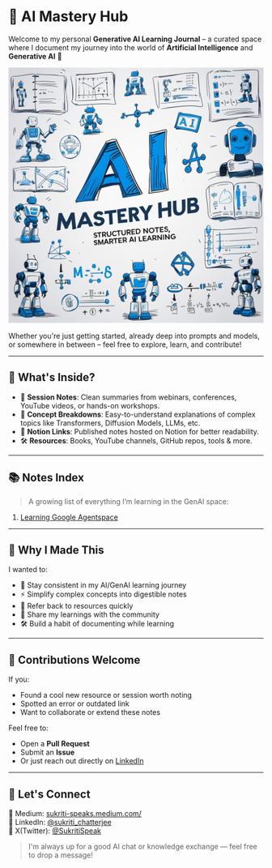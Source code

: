# 🤖 AI Mastery Hub

Welcome to my personal **Generative AI Learning Journal** – a curated space where I document my journey into the world of **Artificial Intelligence** and **Generative AI** 🌟

<p align="center">
  <img src="assets/banner.jpg" alt="GenAI Notes Journal Banner" />
</p>

Whether you're just getting started, already deep into prompts and models, or somewhere in between – feel free to explore, learn, and contribute!

---

## 🧠 What's Inside?

- 📓 **Session Notes**: Clean summaries from webinars, conferences, YouTube videos, or hands-on workshops.
- 🧾 **Concept Breakdowns**: Easy-to-understand explanations of complex topics like Transformers, Diffusion Models, LLMs, etc.
- 🔗 **Notion Links**: Published notes hosted on Notion for better readability.
- 🛠️ **Resources**: Books, YouTube channels, GitHub repos, tools & more.

---

## 📚 Notes Index

> A growing list of everything I’m learning in the GenAI space:

1. [Learning Google Agentspace](https://fern-stop-81f.notion.site/Google-Agentspace-1d013f9f5c03803d9dd3ea7c72fbbc45?pvs=4)

---

## 📌 Why I Made This

I wanted to:

- 🧠 Stay consistent in my AI/GenAI learning journey
- ⚡ Simplify complex concepts into digestible notes
- 🔄 Refer back to resources quickly
- 🤝 Share my learnings with the community
- 🛠️ Build a habit of documenting while learning

---

## 🙌 Contributions Welcome

If you:

- Found a cool new resource or session worth noting
- Spotted an error or outdated link
- Want to collaborate or extend these notes

Feel free to:

- Open a **Pull Request**
- Submit an **Issue**
- Or just reach out directly on [LinkedIn](https://www.linkedin.com/in/sukritichatterjee/)

---

## 💬 Let's Connect


🧠 Medium: <a href='https://sukriti-speaks.medium.com/' target='_blank'>sukriti-speaks.medium.com/</a>  
🔗 LinkedIn: <a href='https://www.linkedin.com/in/sukritichatterjee/' target='_blank'>@sukriti_chatterjee</a>  
📸 X(Twitter): <a href='x.com/SukritiSpeak' target='_blank'>@SukritiSpeak</a>

> I'm always up for a good AI chat or knowledge exchange — feel free to drop a message!

